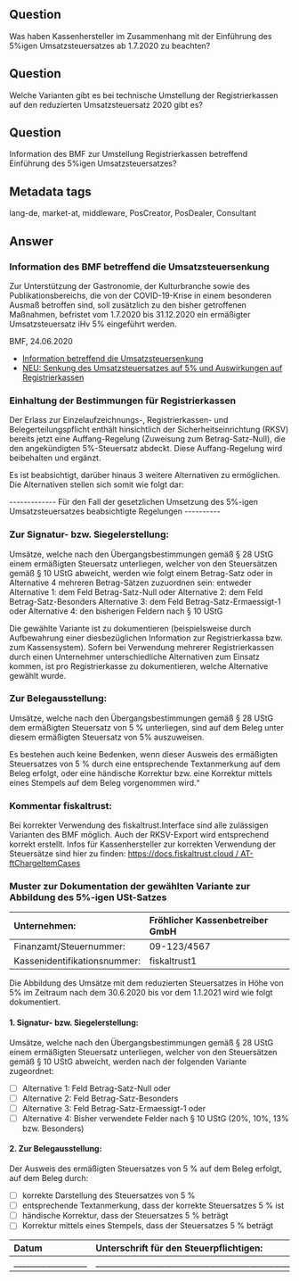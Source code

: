 ## Question
Was haben Kassenhersteller im Zusammenhang mit der Einführung des 5%igen Umsatzsteuersatzes ab 1.7.2020 zu beachten?

## Question
Welche Varianten gibt es bei technische Umstellung der Registrierkassen auf den reduzierten Umsatzsteuersatz 2020 gibt es?

## Question
Information des BMF zur Umstellung Registrierkassen betreffend Einführung des 5%igen Umsatzsteuersatzes?

## Metadata tags
lang-de, market-at, middleware, PosCreator, PosDealer, Consultant

## Answer

### Information des BMF betreffend die Umsatzsteuersenkung
Zur Unterstützung der Gastronomie, der Kulturbranche sowie des Publikationsbereichs, die von der COVID-19-Krise in einem besonderen Ausmaß betroffen sind, soll zusätzlich zu den bisher getroffenen Maßnahmen, befristet vom 1.7.2020 bis 31.12.2020 ein ermäßigter Umsatzsteuersatz iHv 5% eingeführt werden.

BMF, 24.06.2020
- [Information betreffend die Umsatzsteuersenkung](https://www.bmf.gv.at/dam/jcr:47c824a7-5ab7-413e-af28-e0f7565a0efe/Information%20betreffend%20die%20Umsatzsteuersenkung.pdf)
- [NEU: Senkung des Umsatzsteuersatzes auf 5% und Auswirkungen auf Registrierkassen](https://www.bmf.gv.at/public/informationen/informationen-coronavirus/registrierkassen.html)

### Einhaltung der Bestimmungen für Registrierkassen
Der Erlass zur Einzelaufzeichnungs-, Registrierkassen- und Belegerteilungspflicht enthält hinsichtlich der Sicherheitseinrichtung (RKSV) bereits jetzt eine Auffang-Regelung (Zuweisung zum Betrag-Satz-Null), die den angekündigten 5%-Steuersatz abdeckt. Diese Auffang-Regelung wird beibehalten und ergänzt.

Es ist beabsichtigt, darüber hinaus 3 weitere Alternativen zu ermöglichen. Die Alternativen stellen sich somit wie folgt dar:

------------- Für den Fall der gesetzlichen Umsetzung des 5%-igen Umsatzsteuersatzes beabsichtigte Regelungen ----------

### Zur Signatur- bzw. Siegelerstellung:
Umsätze, welche nach den Übergangsbestimmungen gemäß § 28 UStG einem ermäßigten Steuersatz unterliegen, welcher von den Steuersätzen gemäß § 10 UStG abweicht, werden wie folgt einem Betrag-Satz oder in Alternative 4 mehreren Betrag-Sätzen zuzuordnen sein: entweder Alternative 1: dem Feld Betrag-Satz-Null oder Alternative 2: dem Feld Betrag-Satz-Besonders Alternative 3: dem Feld Betrag-Satz-Ermaessigt-1 oder Alternative 4: den bisherigen Feldern nach § 10 UStG

Die gewählte Variante ist zu dokumentieren (beispielsweise durch Aufbewahrung einer diesbezüglichen Information zur Registrierkassa bzw. zum Kassensystem). Sofern bei Verwendung mehrerer Registrierkassen durch einen Unternehmer unterschiedliche Alternativen zum Einsatz kommen, ist pro Registrierkasse zu dokumentieren, welche Alternative gewählt wurde.

### Zur Belegausstellung:
Umsätze, welche nach den Übergangsbestimmungen gemäß § 28 UStG dem ermäßigten Steuersatz von 5 % unterliegen, sind auf dem Beleg unter diesem ermäßigten Steuersatz von 5% auszuweisen.

Es bestehen auch keine Bedenken, wenn dieser Ausweis des ermäßigten Steuersatzes von 5 % durch eine entsprechende Textanmerkung auf dem Beleg erfolgt, oder eine händische Korrektur bzw. eine Korrektur mittels eines Stempels auf dem Beleg vorgenommen wird.“

### Kommentar fiskaltrust:
Bei korrekter Verwendung des fiskaltrust.Interface sind alle zulässigen Varianten des BMF möglich.
Auch der RKSV-Export wird entsprechend korrekt erstellt.
Infos für Kassenhersteller zur korrekten Verwendung der Steuersätze sind hier zu finden: [https://docs.fiskaltrust.cloud / AT-ftChargeItemCases](https://docs.fiskaltrust.cloud/doc/interface-doc/doc/appendix-at-rksv/reference-tables/reference-tables.html#type-of-service-ftchargeitemcase)

### Muster zur Dokumentation der gewählten Variante zur Abbildung des 5%-igen USt-Satzes

| Unternehmen: | Fröhlicher Kassenbetreiber GmbH |
| :--- | :--- |
| Finanzamt/Steuernummer: |09-123/4567 |
| Kassenidentifikationsnummer: | fiskaltrust1 |

Die Abbildung des Umsätze mit dem reduzierten Steuersatzes in Höhe von 5% im Zeitraum nach dem 30.6.2020 bis vor dem 1.1.2021 wird wie folgt dokumentiert.

#### 1. Signatur- bzw. Siegelerstellung:

Umsätze, welche nach den Übergangsbestimmungen gemäß § 28 UStG einem ermäßigten Steuersatz unterliegen, welcher von den Steuersätzen gemäß § 10 UStG abweicht, werden nach der folgenden Variante zugeordnet:

- [ ] Alternative 1: Feld Betrag-Satz-Null oder
- [ ] Alternative 2: Feld Betrag-Satz-Besonders
- [ ] Alternative 3: Feld Betrag-Satz-Ermaessigt-1 oder
- [ ] Alternative 4: Bisher verwendete Felder nach § 10 UStG (20%, 10%, 13% bzw. Besonders)

#### 2. Zur Belegausstellung:

Der Ausweis des ermäßigten Steuersatzes von 5 % auf dem Beleg erfolgt, auf dem Beleg durch:

- [ ] korrekte Darstellung des Steuersatzes von 5 %
- [ ] entsprechende Textanmerkung, dass der korrekte Steuersatzes 5 % ist
- [ ] händische Korrektur, dass der Steuersatzes 5 % beträgt
- [ ] Korrektur mittels eines Stempels, dass der Steuersatzes 5 % beträgt

| Datum | Unterschrift für den Steuerpflichtigen: |
| :--- | :--- |
| __________________ | ______________________________________________________ |


